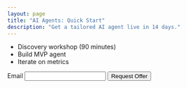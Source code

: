 ```yaml
---
layout: page
title: "AI Agents: Quick Start"
description: "Get a tailored AI agent live in 14 days."
---
```


- Discovery workshop (90 minutes)
- Build MVP agent
- Iterate on metrics

<form action="#" method="post">
  <label>Email <input type="email" required></label>
  <button type="submit">Request Offer</button>
</form>
